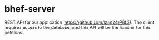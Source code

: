 ﻿# bhef-server

REST API for our application (https://github.com/Izan24/PBL3). The client requires access to the database, and this API will be the handler for this petitions.
